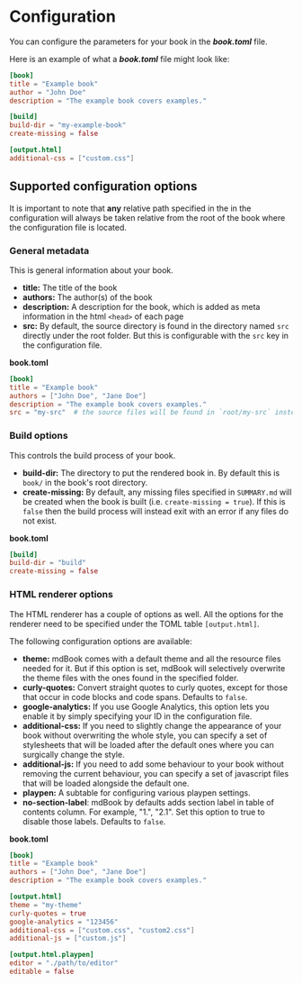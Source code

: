 # Configuration

You can configure the parameters for your book in the ***book.toml*** file.

Here is an example of what a ***book.toml*** file might look like:

```toml
[book]
title = "Example book"
author = "John Doe"
description = "The example book covers examples."

[build]
build-dir = "my-example-book"
create-missing = false

[output.html]
additional-css = ["custom.css"]
```

## Supported configuration options

It is important to note that **any** relative path specified in the in the configuration will
always be taken relative from the root of the book where the configuration file is located.


### General metadata

This is general information about your book.

- **title:** The title of the book
- **authors:** The author(s) of the book
- **description:** A description for the book, which is added as meta
  information in the html `<head>` of each page
- **src:** By default, the source directory is found in the directory named
  `src` directly under the root folder. But this is configurable with the `src`
  key in the configuration file.

**book.toml**
```toml
[book]
title = "Example book"
authors = ["John Doe", "Jane Doe"]
description = "The example book covers examples."
src = "my-src"  # the source files will be found in `root/my-src` instead of `root/src`
```

### Build options

This controls the build process of your book.

- **build-dir:** The directory to put the rendered book in. By default this is
  `book/` in the book's root directory.
- **create-missing:** By default, any missing files specified in `SUMMARY.md`
  will be created when the book is built (i.e. `create-missing = true`). If this
  is `false` then the build process will instead exit with an error if any files
  do not exist.

**book.toml**
```toml
[build]
build-dir = "build"
create-missing = false
```

### HTML renderer options
The HTML renderer has a couple of options as well. All the options for the
renderer need to be specified under the TOML table `[output.html]`.

The following configuration options are available:

- **theme:** mdBook comes with a default theme and all the resource files
  needed for it. But if this option is set, mdBook will selectively overwrite
  the theme files with the ones found in the specified folder.
- **curly-quotes:** Convert straight quotes to curly quotes, except for
  those that occur in code blocks and code spans. Defaults to `false`.
- **google-analytics:** If you use Google Analytics, this option lets you
  enable it by simply specifying your ID in the configuration file.
- **additional-css:** If you need to slightly change the appearance of your
  book without overwriting the whole style, you can specify a set of
  stylesheets that will be loaded after the default ones where you can
  surgically change the style.
- **additional-js:** If you need to add some behaviour to your book without
  removing the current behaviour, you can specify a set of javascript files
  that will be loaded alongside the default one.
- **playpen:** A subtable for configuring various playpen settings.
- **no-section-label**: mdBook by defaults adds section label in table of
  contents column. For example, "1.", "2.1". Set this option to true to
  disable those labels. Defaults to `false`.

**book.toml**
```toml
[book]
title = "Example book"
authors = ["John Doe", "Jane Doe"]
description = "The example book covers examples."

[output.html]
theme = "my-theme"
curly-quotes = true
google-analytics = "123456"
additional-css = ["custom.css", "custom2.css"]
additional-js = ["custom.js"]

[output.html.playpen]
editor = "./path/to/editor"
editable = false
```
